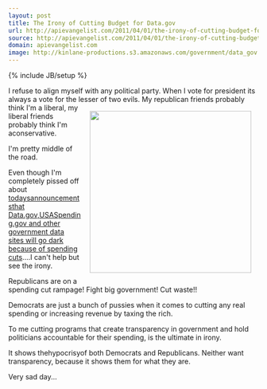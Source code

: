 ```yaml
---
layout: post
title: The Irony of Cutting Budget for Data.gov
url: http://apievangelist.com/2011/04/01/the-irony-of-cutting-budget-for-data-gov/
source: http://apievangelist.com/2011/04/01/the-irony-of-cutting-budget-for-data-gov/
domain: apievangelist.com
image: http://kinlane-productions.s3.amazonaws.com/government/data_gov.jpg
---
```

{% include JB/setup %}<p>I refuse to align myself with any political party. When I vote for president its always a vote for the lesser of two evils.
<img style="padding: 15px;" src="http://kinlane-productions.s3.amazonaws.com/government/data_gov.jpg" alt="" width="325" align="right" />
My republican friends probably think I'm a liberal, my liberal friends probably think I'm aconservative.<p></p>
I'm pretty middle of the road.<p></p>
Even though I'm completely pissed off about<a href="http://sunlightfoundation.com/blog/2011/03/31/budget-technopocalypse-deepens-transparency-sites-will-go-dark-in-a-few-months/"> todaysannouncementsthat Data.gov,USASpending.gov and other government data sites will go dark because of spending cuts</a>....I can't help but see the irony.<p></p>
Republicans are on a spending cut rampage! Fight big government! Cut waste!!<p></p>
Democrats are just a bunch of pussies when it comes to cutting any real spending or increasing revenue by taxing the rich.<p></p>
To me cutting programs that create transparency in government and hold politicians accountable for their spending, is the ultimate in irony.<p></p>
It shows thehypocrisyof both Democrats and Republicans. Neither want transparency, because it shows them for what they are.<p></p>
Very sad day...</p>

